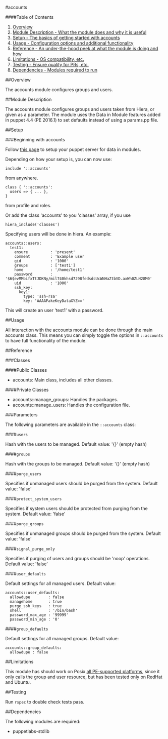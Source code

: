 #accounts

####Table of Contents

1. [Overview](#overview)
2. [Module Description - What the module does and why it is useful](#module-description)
3. [Setup - The basics of getting started with accounts](#setup)
4. [Usage - Configuration options and additional functionality](#usage)
5. [Reference - An under-the-hood peek at what the module is doing and how](#reference)
6. [Limitations - OS compatibility, etc.](#limitations)
7. [Testing - Ensure quality for PRs, etc.](#testing)
8. [Dependencies - Modules required to run](#dependencies)

##Overview

The accounts module configures groups and users.

##Module Description

The accounts module configures groups and users taken from Hiera, or given as a parameter.
The module uses the Data in Module features added in puppet 4.4 (PE 2016.1) to set defaults instead of using a params.pp file.

##Setup

###Beginning with accounts

Follow [this page](https://docs.puppet.com/puppet/latest/reference/lookup_quick_module.html) to setup your puppet server for data in modules.

Depending on how your setup is, you can now use:

`include '::accounts'` 

from anywhere.

```puppet
class { '::accounts':
  users => { ... },
}
```
from profile and roles.

Or add the class 'accounts' to you 'classes' array, if you use
```puppet
hiera_include('classes')
```

Specifying users will be done in hiera. An example:
```puppet
accounts::users:
  test1:
    ensure          : 'present'
    comment         : 'Example user
    gid             : '1000'
    groups          : ['test1']
    home            : '/home/test1'
    password        : '$6$evMMbifxTtJDKNy/mil740khsd7298fedsdcUcWNHaZtbVD.axWh0ZLN28M0'
    uid             : '1000'
    ssh_key:
      key1:
        type: 'ssh-rsa'
        key: 'AAAAFakeKeyDataXYZ=='
```
This will create an user 'test1' with a password.

##Usage

All interaction with the accounts module can be done through the main accounts class. This means you can simply toggle the options in `::accounts` to have full functionality of the module.


##Reference

###Classes

####Public Classes

* accounts: Main class, includes all other classes.

####Private Classes

* accounts::manage_groups: Handles the packages.
* accounts::manage_users: Handles the configuration file.

###Parameters

The following parameters are available in the `::accounts` class:

####`users`

Hash with the users to be managed.
Default value: '{}' (empty hash)

####`groups`

Hash with the groups to be managed.
Default value: '{}' (empty hash)

####`purge_users`

Specifies if unmanaged users should be purged from the system. Default value: 'false'


####`protect_system_users`

Specifies if system users should be protected from purging from the system. Default value: 'false'

####`purge_groups`

Specifies if unmanaged groups should be purged from the system. Default value: 'false'

####`signal_purge_only`

Specifies if purging of users and groups should be 'noop' operations. Default value: 'false'

####`user_defaults`

Default settings for all managed users. Default value:
```puppet
accounts::user_defaults:
  allowdupe        : false
  managehome       : true
  purge_ssh_keys   : true
  shell            : '/bin/bash'
  password_max_age : '99999'
  password_min_age : '0'
```

####`group_defaults`

Default settings for all managed groups. Default value:
```puppet
accounts::group_defaults:
  allowdupe : false
```

##Limitations

This module has should work on Posix [all PE-supported platforms](https://forge.puppetlabs.com/supported#compat-matrix), since it only calls the group and user resource, but has been tested only on RedHat and Ubuntu.

##Testing

Run `rspec` to double check tests pass.  

##Dependencies

The following modules are required:
* puppetlabs-stdlib
